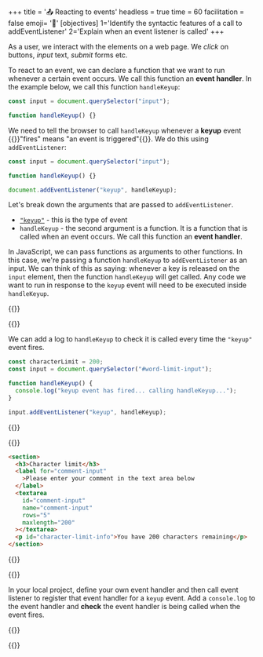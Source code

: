 +++
title = '📤 Reacting to events'
headless = true
time = 60
facilitation = false
emoji= '🧩'
[objectives]
    1='Identify the syntactic features of a call to addEventListener'
    2='Explain when an event listener is called'
+++

As a user, we interact with the elements on a web page. We _click_ on buttons, _input_ text, _submit_ forms etc.

To react to an event, we can declare a function that we want to run whenever a certain event occurs. We call this function an **event handler**. In the example below, we call this function `handleKeyup`:

```js {linenos=table, hl_lines=["3"] linenostart=1}
const input = document.querySelector("input");

function handleKeyup() {}
```

We need to tell the browser to call `handleKeyup` whenever a **keyup** event {{<tooltip title="fires">}}"fires" means "an event is triggered"{{</tooltip>}}. We do this using `addEventListener`:

```js {linenos=table,linenostart=1 hl_lines=["5"]}
const input = document.querySelector("input");

function handleKeyup() {}

document.addEventListener("keyup", handleKeyup);
```

Let's break down the arguments that are passed to `addEventListener`.

- [`"keyup"`](https://developer.mozilla.org/en-US/docs/Web/API/Element/keyup_event) - this is the type of event
- `handleKeyup` - the second argument is a function. It is a function that is called when an event occurs. We call this function an **event handler**.

In JavaScript, we can pass functions as arguments to other functions. In this case, we're passing a function `handleKeyup` to `addEventListener` as an input. We can think of this as saying: whenever a key is released on the `input` element, then the function `handleKeyup` will get called. Any code we want to run in response to the `keyup` event will need to be executed inside `handleKeyup`.

{{<tabs>}}

{{<tab name="javascript">}}

We can add a log to `handleKeyup` to check it is called every time the `"keyup"` event fires.

```js
const characterLimit = 200;
const input = document.querySelector("#word-limit-input");

function handleKeyup() {
  console.log("keyup event has fired... calling handleKeyup...");
}

input.addEventListener("keyup", handleKeyup);
```

{{</tab>}}

{{<tab name="html-css">}}

```html
<section>
  <h3>Character limit</h3>
  <label for="comment-input"
    >Please enter your comment in the text area below
  </label>
  <textarea
    id="comment-input"
    name="comment-input"
    rows="5"
    maxlength="200"
  ></textarea>
  <p id="character-limit-info">You have 200 characters remaining</p>
</section>
```

{{</tab>}}

{{<tab name="✏️ check">}}

In your local project, define your own event handler and then call event listener to register that event handler for a `keyup` event.
Add a `console.log` to the event handler and **check** the event handler is being called when the event fires.

{{</tab>}}

{{</tabs>}}
